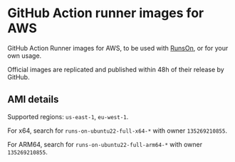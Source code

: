 # GitHub Action runner images for AWS

GitHub Action Runner images for AWS, to be used with [RunsOn](https://runs-on.com), or for your own usage.

Official images are replicated and published within 48h of their release by GitHub.

## AMI details

Supported regions: `us-east-1`, `eu-west-1`.

For x64, search for `runs-on-ubuntu22-full-x64-*` with owner `135269210855`.

For ARM64, search for `runs-on-ubuntu22-full-arm64-*` with owner `135269210855`.